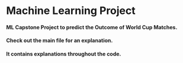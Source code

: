 # Machine Learning Project
#### ML Capstone Project to predict the Outcome of World Cup Matches. 
#### Check out the main file for an explanation. 
#### It contains explanations throughout the code.
